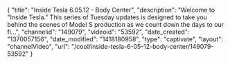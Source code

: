 {
    "title": "Inside Tesla 6.05.12 - Body Center",
    "description": "Welcome to \"Inside Tesla.\" This series of Tuesday updates is designed to take you behind the scenes of Model S production as we count down the days to our fi...",
    "channelid": "149079",
    "videoid": "53592",
    "date_created": "1370057156",
    "date_modified": "1418180958",
    "type": "captivate",
    "layout": "channelVideo",
    "url": "\/cool\/inside-tesla-6-05-12-body-center\/149079-53592"
}